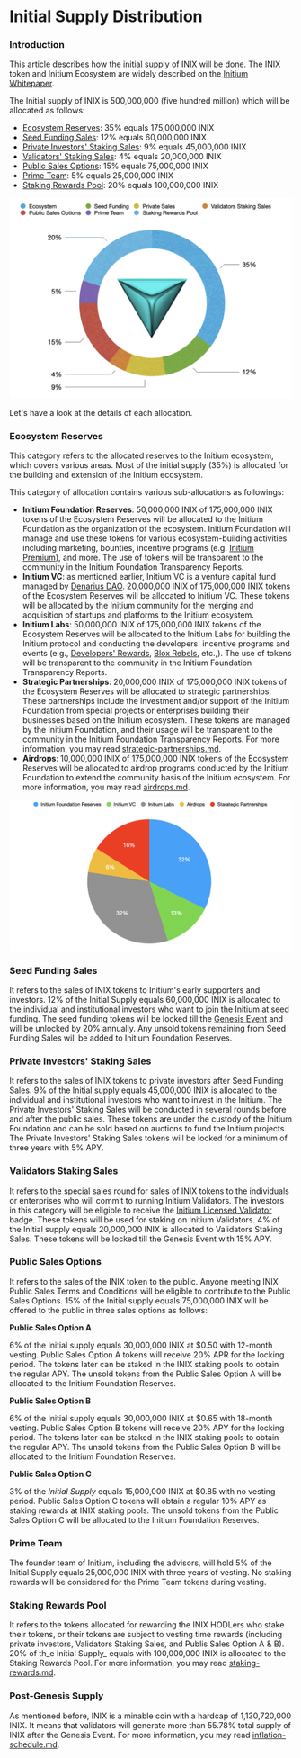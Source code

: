 # Initial Supply Distribution

### Introduction

This article describes how the initial supply of INIX will be done. The INIX token and Initium Ecosystem are widely described on the [Initium Whitepaper](https://whitepaper.initium.foundation).  &#x20;

The Initial supply of INIX is 500,000,000 (five hundred million) which will be allocated as follows:

* [Ecosystem Reserves](initial-supply-distribution.md#ecosystem-reserves): 35% equals 175,000,000 INIX&#x20;
* [Seed Funding Sales](initial-supply-distribution.md#seed-funding): 12% equals 60,000,000 INIX
* [Private Investors' Staking Sales](initial-supply-distribution.md#private-investors-staking-sales): 9% equals 45,000,000 INIX
* [Validators' Staking Sales](initial-supply-distribution.md#validators-staking-sales): 4% equals 20,000,000 INIX
* [Public Sales Options](initial-supply-distribution.md#public-sales-options): 15% equals 75,000,000 INIX
* [Prime Team](initial-supply-distribution.md#prime-team): 5% equals 25,000,000 INIX
* [Staking Rewards Pool](initial-supply-distribution.md#staking-rewards-pool): 20% equals 100,000,000 INIX

![INIX Initial Supply Distribution. Source: INIX Whitepaper. ](<../../../.gitbook/assets/Screen Shot 2022-07-16 at 6.00.06 PM.png>)

Let's have a look at the details of each allocation.&#x20;

### Ecosystem Reserves

This category refers to the allocated reserves to the Initium ecosystem, which covers various areas. Most of the initial supply (35%) is allocated for the building and extension of the Initium ecosystem.

This category of allocation contains various sub-allocations as followings:

* **Initium Foundation Reserves**: 50,000,000 INIX of 175,000,000 INIX tokens of the Ecosystem Reserves will be allocated to the Initium Foundation as the organization of the ecosystem. Initium Foundation will manage and use these tokens for various ecosystem-building activities including marketing, bounties, incentive programs (e.g. [Initium Premium](../../../about-initium/initium-premium.md)), and more. The use of tokens will be transparent to the community in the Initium Foundation Transparency Reports.&#x20;
* **Initium VC**: as mentioned earlier, Initium VC is a venture capital fund managed by [Denarius DAO](broken-reference).  20,000,000 INIX of  175,000,000 INIX tokens of the Ecosystem Reserves will be allocated to Initium VC. These tokens will be allocated by the Initium community for the merging and acquisition of startups and platforms to the Initium ecosystem.&#x20;
* **Initium Labs**: 50,000,000 INIX of 175,000,000 INIX tokens of the Ecosystem Reserves will be allocated to the Initium Labs for building the Initium protocol and conducting the developers' incentive programs and events (e.g., [Developers' Rewards](../../../initium-developers/developers-rewards.md), [Blox Rebels](../../../initium-developers/developers-events.md), etc.,). The use of tokens will be transparent to the community in the Initium Foundation Transparency Reports.&#x20;
* **Strategic Partnerships**: 20,000,000 INIX of 175,000,000 INIX tokens of the Ecosystem Reserves will be allocated to strategic partnerships. These partnerships include the investment and/or support of the Initium Foundation from special projects or enterprises building their businesses based on the Initium ecosystem. These tokens are managed by the Initium Foundation, and their usage will be transparent to the community in the Initium Foundation Transparency Reports. For more information, you may read [strategic-partnerships.md](../../../ecosystem/strategic-partnerships.md "mention").
* **Airdrops**: 10,000,000 INIX of 175,000,000 INIX tokens of the Ecosystem Reserves will be allocated to airdrop programs conducted by the Initium Foundation to extend the community basis of the Initium ecosystem. For more information, you may read [airdrops.md](airdrops.md "mention").

![Allocation of Ecosystem Reserves. Source: INIX Whitepaper. ](<../../../.gitbook/assets/Screen Shot 2022-07-16 at 6.22.38 PM.png>)

### Seed Funding Sales

It refers to the sales of INIX tokens to Initium's early supporters and investors. 12% of the Initial Supply equals 60,000,000 INIX is allocated to the individual and institutional investors who want to join the Initium at seed funding. The seed funding tokens will be locked till the [Genesis Event](../teminology.md#genesis-event) and will be unlocked by 20% annually. Any unsold tokens remaining from Seed Funding Sales will be added to Initium Foundation Reserves.&#x20;

### Private Investors' Staking Sales

It refers to the sales of INIX tokens to private investors after Seed Funding Sales. 9% of the Initial supply equals 45,000,000 INIX is allocated to the individual and institutional investors who want to invest in the Initium. The Private Investors' Staking Sales will be conducted in several rounds before and after the public sales. These tokens are under the custody of the Initium Foundation and can be sold based on auctions to fund the Initium projects. The Private Investors' Staking Sales tokens will be locked for a minimum of three years with 5% APY.

### Validators Staking Sales

It refers to the special sales round for sales of INIX tokens to the individuals or enterprises who will commit to running Initium Validators. The investors in this category will be eligible to receive the [Initium Licensed Validator](../../../initium-validator/validators-community.md) badge. These tokens will be used for staking on Initium Validators. 4% of the Initial supply equals 20,000,000 INIX is allocated to Validators Staking Sales. These tokens will be locked till the Genesis Event with 15% APY.&#x20;

### Public Sales Options

It refers to the sales of the INIX token to the public. Anyone meeting INIX Public Sales Terms and Conditions will be eligible to contribute to the Public Sales Options. 15% of the Initial supply equals 75,000,000 INIX will be offered to the public in three sales options as follows:

**Public Sales Option A**

6% of the Initial supply equals 30,000,000 INIX at $0.50 with 12-month vesting. Public Sales Option A tokens will receive 20% APR for the locking period. The tokens later can be staked in the INIX staking pools to obtain the regular APY. The unsold tokens from the Public Sales Option A will be allocated to the Initium Foundation Reserves.

**Public Sales Option B**

6% of the Initial supply equals 30,000,000 INIX at $0.65 with 18-month vesting. Public Sales Option B tokens will receive 20% APY for the locking period. The tokens later can be staked in the INIX staking pools to obtain the regular APY. The unsold tokens from the Public Sales Option B will be allocated to the Initium Foundation Reserves.

**Public Sales Option C**

3% of the _Initial Supply_ equals 15,000,000 INIX at $0.85 with no vesting period. Public Sales Option C tokens will obtain a regular 10% APY as staking rewards at INIX staking pools. The unsold tokens from the Public Sales Option C will be allocated to the Initium Foundation Reserves.

### Prime Team

The founder team of Initium, including the advisors, will hold 5% of the Initial Supply equals 25,000,000 INIX with three years of vesting. No staking rewards will be considered for the Prime Team tokens during vesting.&#x20;

### Staking Rewards Pool

It refers to the tokens allocated for rewarding the INIX HODLers who stake their tokens, or their tokens are subject to vesting time rewards (including private investors, Validators Staking Sales, and Publis Sales Option A & B). 20% of th_e Initial Supply_ equals with 100,000,000 INIX is allocated to the Staking Rewards Pool. For more information, you may read [staking-rewards.md](staking-rewards.md "mention").&#x20;

### Post-Genesis Supply&#x20;

As mentioned before, INIX is a minable coin with a hardcap of 1,130,720,000 INIX. It means that validators will generate more than 55.78% total supply of INIX after the Genesis Event. For more information, you may read [inflation-schedule.md](inflation-schedule.md "mention").

